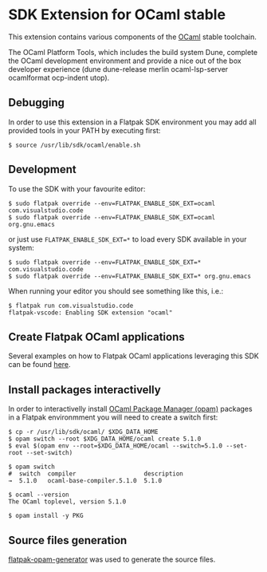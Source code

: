 # SDK Extension for OCaml stable

This extension contains various components of the [OCaml](https://ocaml.org/) stable toolchain.

The OCaml Platform Tools, which includes the build system Dune, complete the OCaml development environment and provide a nice out of the box developer experience (dune dune-release merlin ocaml-lsp-server ocamlformat ocp-indent utop).

## Debugging

In order to use this extension in a Flatpak SDK environment you may add all provided tools in your PATH by executing first:
```
$ source /usr/lib/sdk/ocaml/enable.sh
```

## Development
To use the SDK with your favourite editor:
```
$ sudo flatpak override --env=FLATPAK_ENABLE_SDK_EXT=ocaml com.visualstudio.code
$ sudo flatpak override --env=FLATPAK_ENABLE_SDK_EXT=ocaml org.gnu.emacs
```

or just use `FLATPAK_ENABLE_SDK_EXT=*` to load every SDK available in your system:
```
$ sudo flatpak override --env=FLATPAK_ENABLE_SDK_EXT=* com.visualstudio.code
$ sudo flatpak override --env=FLATPAK_ENABLE_SDK_EXT=* org.gnu.emacs
```

When running your editor you should see something like this, i.e.:
```
$ flatpak run com.visualstudio.code
flatpak-vscode: Enabling SDK extension "ocaml"
```

## Create Flatpak OCaml applications

Several examples on how to Flatpak OCaml applications leveraging this SDK can be found [here](https://github.com/josecastillolema/flatpak-ocaml-examples).

## Install packages interactivelly

In order to interactivelly install [OCaml Package Manager (opam)](https://opam.ocaml.org/) packages in a Flatpak environmment you will need to create a switch first:
```
$ cp -r /usr/lib/sdk/ocaml/ $XDG_DATA_HOME
$ opam switch --root $XDG_DATA_HOME/ocaml create 5.1.0 
$ eval $(opam env --root=$XDG_DATA_HOME/ocaml --switch=5.1.0 --set-root --set-switch)

$ opam switch
#  switch  compiler                   description
→  5.1.0   ocaml-base-compiler.5.1.0  5.1.0

$ ocaml --version
The OCaml toplevel, version 5.1.0

$ opam install -y PKG  
```

## Source files generation

[flatpak-opam-generator](https://github.com/josecastillolema/flatpak-opam-generator) was used to generate the source files.